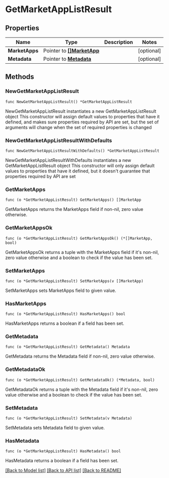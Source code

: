 # GetMarketAppListResult

## Properties

Name | Type | Description | Notes
------------ | ------------- | ------------- | -------------
**MarketApps** | Pointer to [**[]MarketApp**](MarketApp.md) |  | [optional] 
**Metadata** | Pointer to [**Metadata**](Metadata.md) |  | [optional] 

## Methods

### NewGetMarketAppListResult

`func NewGetMarketAppListResult() *GetMarketAppListResult`

NewGetMarketAppListResult instantiates a new GetMarketAppListResult object
This constructor will assign default values to properties that have it defined,
and makes sure properties required by API are set, but the set of arguments
will change when the set of required properties is changed

### NewGetMarketAppListResultWithDefaults

`func NewGetMarketAppListResultWithDefaults() *GetMarketAppListResult`

NewGetMarketAppListResultWithDefaults instantiates a new GetMarketAppListResult object
This constructor will only assign default values to properties that have it defined,
but it doesn't guarantee that properties required by API are set

### GetMarketApps

`func (o *GetMarketAppListResult) GetMarketApps() []MarketApp`

GetMarketApps returns the MarketApps field if non-nil, zero value otherwise.

### GetMarketAppsOk

`func (o *GetMarketAppListResult) GetMarketAppsOk() (*[]MarketApp, bool)`

GetMarketAppsOk returns a tuple with the MarketApps field if it's non-nil, zero value otherwise
and a boolean to check if the value has been set.

### SetMarketApps

`func (o *GetMarketAppListResult) SetMarketApps(v []MarketApp)`

SetMarketApps sets MarketApps field to given value.

### HasMarketApps

`func (o *GetMarketAppListResult) HasMarketApps() bool`

HasMarketApps returns a boolean if a field has been set.

### GetMetadata

`func (o *GetMarketAppListResult) GetMetadata() Metadata`

GetMetadata returns the Metadata field if non-nil, zero value otherwise.

### GetMetadataOk

`func (o *GetMarketAppListResult) GetMetadataOk() (*Metadata, bool)`

GetMetadataOk returns a tuple with the Metadata field if it's non-nil, zero value otherwise
and a boolean to check if the value has been set.

### SetMetadata

`func (o *GetMarketAppListResult) SetMetadata(v Metadata)`

SetMetadata sets Metadata field to given value.

### HasMetadata

`func (o *GetMarketAppListResult) HasMetadata() bool`

HasMetadata returns a boolean if a field has been set.


[[Back to Model list]](../README.md#documentation-for-models) [[Back to API list]](../README.md#documentation-for-api-endpoints) [[Back to README]](../README.md)


